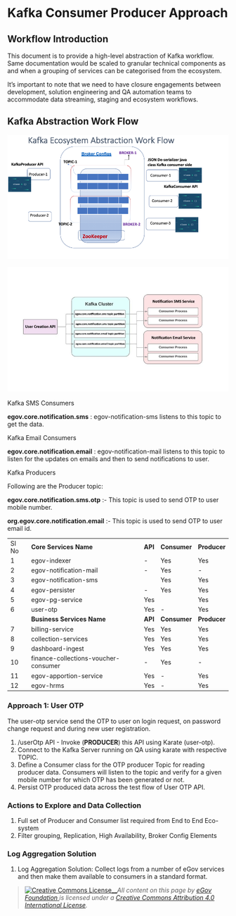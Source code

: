 # Kafka Consumer Producer Approach

## **Workflow Introduction**

This document is to provide a high-level abstraction of Kafka workflow. Same documentation would be scaled to granular technical components as and when a grouping of services can be categorised from the ecosystem.

It’s important to note that we need to have closure engagements between development, solution engineering and QA automation teams to accommodate data streaming, staging and ecosystem workflows.

## **Kafka Abstraction Work Flow**

![](../../../.gitbook/assets/155.png)

![](../../../.gitbook/assets/154.jpg)

Kafka SMS Consumers

**egov.core.notification.sms** : egov-notification-sms listens to this topic to get the data.

Kafka Email Consumers

**egov.core.notification.email** : egov-notification-mail listens to this topic to listen for the updates on emails and then to send notifications to user.

Kafka Producers

Following are the Producer topic:

**egov.core.notification.sms.otp** :- This topic is used to send OTP to user mobile number.

**org.egov.core.notification.email** :- This topic is used to send OTP to user email id.

|       |                                      |         |              |              |
| ----- | ------------------------------------ | ------- | ------------ | ------------ |
| SI No | **Core Services Name**               | **API** | **Consumer** | **Producer** |
| 1     | egov-indexer                         | -       | Yes          | Yes          |
| 2     | egov-notification-mail               | -       | Yes          | -            |
| 3     | egov-notification-sms                |         | Yes          | Yes          |
| 4     | egov-persister                       | -       | Yes          | Yes          |
| 5     | egov-pg-service                      | Yes     |              | Yes          |
| 6     | user-otp                             | Yes     | -            | Yes          |
|       | **Business Services Name**           | **API** | **Consumer** | **Producer** |
| 7     | billing-service                      | Yes     | Yes          | Yes          |
| 8     | collection-services                  | Yes     | Yes          | Yes          |
| 9     | dashboard-ingest                     | Yes     | Yes          | Yes          |
| 10    | finance-collections-voucher-consumer | -       | Yes          | -            |
| 11    | egov-apportion-service               | Yes     | -            | Yes          |
| 12    | egov-hrms                            | Yes     | -            | Yes          |

### **Approach 1: User OTP**

The user-otp service send the OTP to user on login request, on password change request and during new user registration.

1. /userOtp API - Invoke (**PRODUCER**) this API using Karate (user-otp).
2. Connect to the Kafka Server running on QA using karate with respective TOPIC.
3. Define a Consumer class for the OTP producer Topic for reading producer data. Consumers will listen to the topic and verify for a given mobile number for which OTP has been generated or not.
4. Persist OTP produced data across the test flow of User OTP API.

### **Actions to Explore and Data Collection**

1. Full set of Producer and Consumer list required from End to End Eco-system
2. Filter grouping, Replication, High Availability, Broker Config Elements

### **Log Aggregation Solution**

1. Log Aggregation Solution: Collect logs from a number of eGov services and then make them available to consumers in a standard format.

> [![Creative Commons License](https://i.creativecommons.org/l/by/4.0/80x15.png)\_\_](http://creativecommons.org/licenses/by/4.0/)_All content on this page by_ [_eGov Foundation_ ](https://egov.org.in)_is licensed under a_ [_Creative Commons Attribution 4.0 International License_](http://creativecommons.org/licenses/by/4.0/)_._
